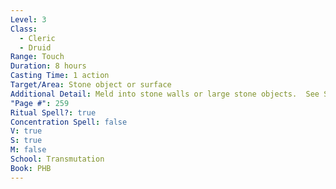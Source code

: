 ```yaml
---
Level: 3
Class:
  - Cleric
  - Druid
Range: Touch
Duration: 8 hours
Casting Time: 1 action
Target/Area: Stone object or surface
Additional Detail: Meld into stone walls or large stone objects.  See Sourcebook.
"Page #": 259
Ritual Spell?: true
Concentration Spell: false
V: true
S: true
M: false
School: Transmutation
Book: PHB
---
```

